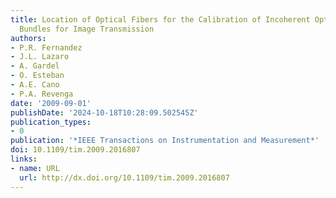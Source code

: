 ```yaml
---
title: Location of Optical Fibers for the Calibration of Incoherent Optical Fiber
  Bundles for Image Transmission
authors:
- P.R. Fernandez
- J.L. Lazaro
- A. Gardel
- O. Esteban
- A.E. Cano
- P.A. Revenga
date: '2009-09-01'
publishDate: '2024-10-18T10:28:09.502545Z'
publication_types:
- 0
publication: '*IEEE Transactions on Instrumentation and Measurement*'
doi: 10.1109/tim.2009.2016807
links:
- name: URL
  url: http://dx.doi.org/10.1109/tim.2009.2016807
---
```

